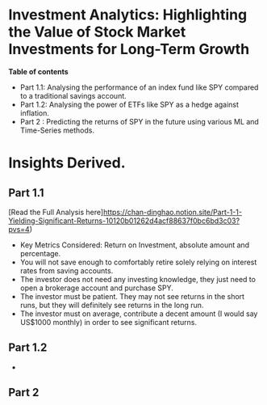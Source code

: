 # Investment Analytics: Highlighting the Value of Stock Market Investments for Long-Term Growth

**Table of contents**
- Part 1.1: Analysing the performance of an index fund like SPY compared to a traditional savings account.
- Part 1.2: Analysing the power of ETFs like SPY as a hedge against inflation.
- Part 2 : Predicting the returns of SPY in the future using various ML and Time-Series methods.

# Insights Derived. 
## Part 1.1 
[Read the Full Analysis here]https://chan-dinghao.notion.site/Part-1-1-Yielding-Significant-Returns-10120b01262d4acf88637f0bc6bd3c03?pvs=4)
- Key Metrics Considered: Return on Investment, absolute amount and percentage. 
- You will not save enough to comfortably retire solely relying on interest rates from saving accounts.
- The investor does not need any investing knowledge, they just need to open a brokerage account and purchase SPY.
- The investor must be patient. They may not see returns in the short runs, but they will definitely see returns in the long run.
- The investor must on average, contribute a decent amount (I would say US$1000 monthly) in order to see significant returns.
## Part 1.2
- 
## Part 2
